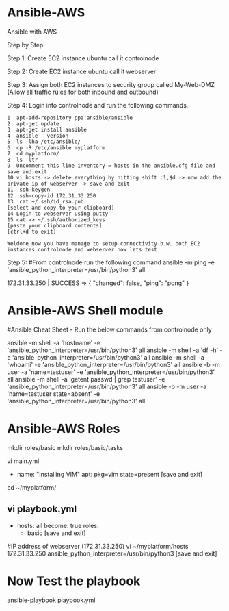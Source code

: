 # Ansible-AWS
Ansible with AWS

Step by Step

Step 1: 
Create EC2 instance ubuntu call it controlnode

Step 2:
Create EC2 instance ubuntu call it webserver

Step 3:
Assign both EC2 instances to security group called My-Web-DMZ (Allow all traffic rules for both inbound and outbound)

Step 4:
Login into controlnode and run the following commands,

    1  apt-add-repository ppa:ansible/ansible
    2  apt-get update
    3  apt-get install ansible
    4  ansible --version
    5  ls -lha /etc/ansible/
    6  cp -R /etc/ansible myplatform
    7  cd myplatform/
    8  ls -ltr
    9  Uncomment this line inventory = hosts in the ansible.cfg file and save and exit
    10 vi hosts -> delete everything by hitting shift :1,$d -> now add the private ip of webserver -> save and exit
    11  ssh-keygen
    12  ssh-copy-id 172.31.33.250
    13  cat ~/.ssh/id_rsa.pub
    [select and copy to your clipboard]
    14 Login to webserver using putty 
    15 cat >> ~/.ssh/authorized_keys
    [paste your clipboard contents]
    [ctrl+d to exit]
    
    Weldone now you have manage to setup connectivity b.w. both EC2 instances controlnode and webserver now lets test

Step 5: 
#From controlnode run the following command 
ansible -m ping -e 'ansible_python_interpreter=/usr/bin/python3' all

172.31.33.250 | SUCCESS => {
    "changed": false,
    "ping": "pong"
}

# Ansible-AWS Shell module
#Ansible Cheat Sheet - Run the below commands from controlnode only

ansible -m shell -a 'hostname' -e 'ansible_python_interpreter=/usr/bin/python3' all
ansible -m shell -a 'df -h' -e 'ansible_python_interpreter=/usr/bin/python3' all
ansible -m shell -a 'whoami' -e 'ansible_python_interpreter=/usr/bin/python3' all
ansible -b -m user -a 'name=testuser' -e 'ansible_python_interpreter=/usr/bin/python3' all
ansible -m shell -a 'getent passwd | grep testuser' -e 'ansible_python_interpreter=/usr/bin/python3' all
ansible -b -m user -a 'name=testuser state=absent' -e 'ansible_python_interpreter=/usr/bin/python3' all

# Ansible-AWS Roles
 mkdir roles/basic
 mkdir roles/basic/tasks
 
 vi main.yml
 - name: "Installing VIM"
   apt: pkg=vim state=present
 [save and exit]

 cd ~/myplatform/

 vi playbook.yml
 ---
 - hosts: all
   become: true
   roles:
   - basic
 [save and exit]

#IP address of webserver (172.31.33.250)
vi ~/myplatform/hosts
172.31.33.250 ansible_python_interpreter=/usr/bin/python3
[save and exit]

# Now Test the playbook
ansible-playbook playbook.yml







